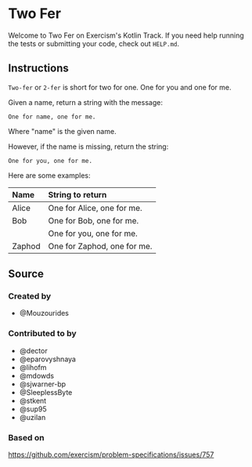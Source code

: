 # Two Fer

Welcome to Two Fer on Exercism's Kotlin Track.
If you need help running the tests or submitting your code, check out `HELP.md`.

## Instructions

`Two-fer` or `2-fer` is short for two for one. One for you and one for me.

Given a name, return a string with the message:

```text
One for name, one for me.
```

Where "name" is the given name.

However, if the name is missing, return the string:

```text
One for you, one for me.
```

Here are some examples:

|Name    | String to return            |
|:-------|:----------------------------|
|Alice   | One for Alice, one for me.  |
|Bob     | One for Bob, one for me.    |
|        | One for you, one for me.    |
|Zaphod  | One for Zaphod, one for me. |

## Source

### Created by

- @Mouzourides

### Contributed to by

- @dector
- @eparovyshnaya
- @lihofm
- @mdowds
- @sjwarner-bp
- @SleeplessByte
- @stkent
- @sup95
- @uzilan

### Based on

https://github.com/exercism/problem-specifications/issues/757